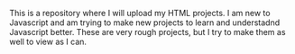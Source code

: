 This is a repository where I will upload my HTML projects. I am new to Javascript and am trying to make new projects to learn and understadnd Javascript better.
These are very rough projects, but I try to make them as well to view as I can.
